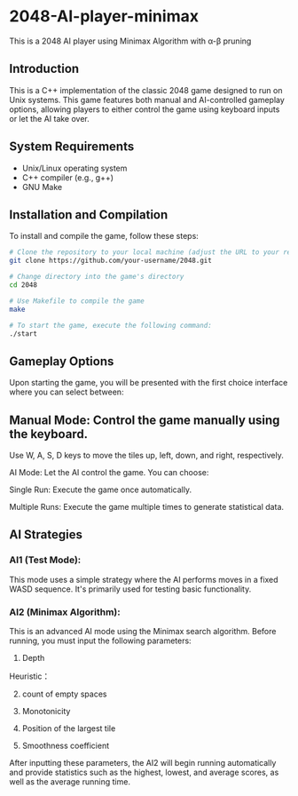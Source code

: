 # 2048-AI-player-minimax
This is a 2048 AI player using Minimax Algorithm with α-β pruning

## Introduction

This is a C++ implementation of the classic 2048 game designed to run on Unix systems. This game features both manual and AI-controlled gameplay options, allowing players to either control the game using keyboard inputs or let the AI take over.

## System Requirements

- Unix/Linux operating system
- C++ compiler (e.g., g++)
- GNU Make

## Installation and Compilation

To install and compile the game, follow these steps:

```bash
# Clone the repository to your local machine (adjust the URL to your repository)
git clone https://github.com/your-username/2048.git

# Change directory into the game's directory
cd 2048

# Use Makefile to compile the game
make

# To start the game, execute the following command:
./start
```

## Gameplay Options
Upon starting the game, you will be presented with the first choice interface where you can select between:

## Manual Mode: Control the game manually using the keyboard.
Use W, A, S, D keys to move the tiles up, left, down, and right, respectively.

AI Mode: Let the AI control the game. You can choose:

Single Run: Execute the game once automatically.

Multiple Runs: Execute the game multiple times to generate statistical data.
## AI Strategies

### AI1 (Test Mode):
This mode uses a simple strategy where the AI performs moves in a fixed WASD sequence. It's primarily used for testing basic functionality.

### AI2 (Minimax Algorithm):
This is an advanced AI mode using the Minimax search algorithm. Before running, you must input the following parameters:

1. Depth

Heuristic：

2. count of empty spaces

3. Monotonicity

4. Position of the largest tile
 
5. Smoothness coefficient
 
After inputting these parameters, the AI2 will begin running automatically and provide statistics such as the highest, lowest, and average scores, as well as the average running time.
